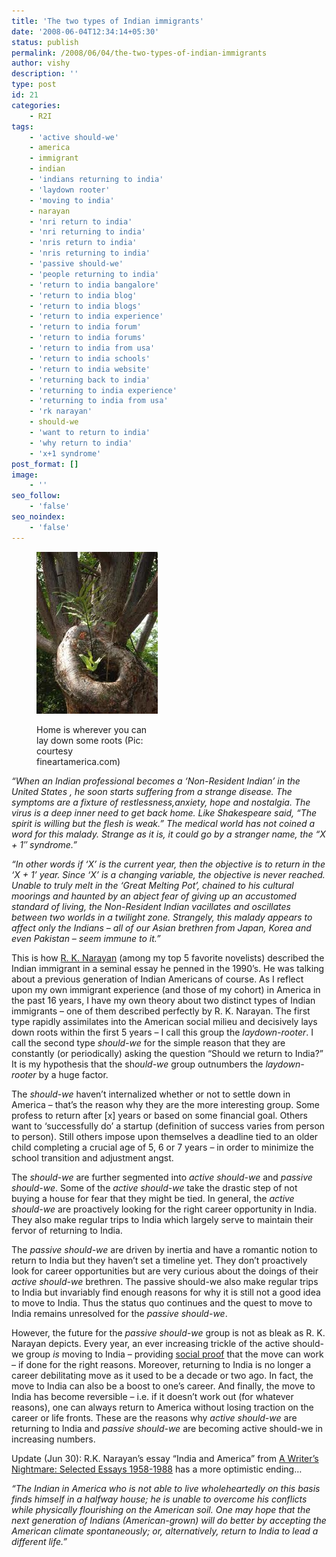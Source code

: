 ```yaml
---
title: 'The two types of Indian immigrants'
date: '2008-06-04T12:34:14+05:30'
status: publish
permalink: /2008/06/04/the-two-types-of-indian-immigrants
author: vishy
description: ''
type: post
id: 21
categories: 
    - R2I
tags:
    - 'active should-we'
    - america
    - immigrant
    - indian
    - 'indians returning to india'
    - 'laydown rooter'
    - 'moving to india'
    - narayan
    - 'nri return to india'
    - 'nri returning to india'
    - 'nris return to india'
    - 'nris returning to india'
    - 'passive should-we'
    - 'people returning to india'
    - 'return to india bangalore'
    - 'return to india blog'
    - 'return to india blogs'
    - 'return to india experience'
    - 'return to india forum'
    - 'return to india forums'
    - 'return to india from usa'
    - 'return to india schools'
    - 'return to india website'
    - 'returning back to india'
    - 'returning to india experience'
    - 'returning to india from usa'
    - 'rk narayan'
    - should-we
    - 'want to return to india'
    - 'why return to india'
    - 'x+1 syndrome'
post_format: []
image:
    - ''
seo_follow:
    - 'false'
seo_noindex:
    - 'false'
---
```

<figure aria-describedby="caption-attachment-1489" class="wp-caption alignleft" id="attachment_1489" style="width: 194px">

[![](../../../../uploads/2008/06/lay_down_roots_fineartamerica_com.jpg "lay_down_roots_fineartamerica_com")](http://www.ulaar.com/wp-content/uploads/2008/06/lay_down_roots_fineartamerica_com.jpg)<figcaption class="wp-caption-text" id="caption-attachment-1489">Home is wherever you can lay down some roots (Pic: courtesy fineartamerica.com)</figcaption></figure>

*“When an Indian professional becomes a ‘Non-Resident Indian’ in the United States , he soon starts suffering from a strange disease. The symptoms are a fixture of restlessness,anxiety, hope and nostalgia. The virus is a deep inner need to get back home. Like Shakespeare said, “The spirit is willing but the flesh is weak.” The medical world has not coined a word for this malady. Strange as it is, it could go by a stranger name, the “X + 1″ syndrome.”*

*“In other words if ‘X’ is the current year, then the objective is to return in the ‘X + 1’ year. Since ‘X’ is a changing variable, the objective is never reached. Unable to truly melt in the ‘Great Melting Pot’, chained to his cultural moorings and haunted by an abject fear of giving up an accustomed standard of living, the Non-Resident Indian vacillates and oscillates between two worlds in a twilight zone. Strangely, this malady appears to affect only the Indians – all of our Asian brethren from Japan, Korea and even Pakistan – seem immune to it.”*

This is how [R. K. Narayan](http://en.wikipedia.org/wiki/R.K._Narayan) (among my top 5 favorite novelists) described the Indian immigrant in a seminal essay he penned in the 1990’s. He was talking about a previous generation of Indian Americans of course. As I reflect upon my own immigrant experience (and those of my cohort) in America in the past 16 years, I have my own theory about two distinct types of Indian immigrants – one of them described perfectly by R. K. Narayan. The first type rapidly assimilates into the American social milieu and decisively lays down roots within the first 5 years – I call this group the *laydown-rooter*. I call the second type *should-we* for the simple reason that they are constantly (or periodically) asking the question “Should we return to India?” It is my hypothesis that the sh*ould-we* group outnumbers the *laydown-rooter* by a huge factor.

The *should-we* haven’t internalized whether or not to settle down in America – that’s the reason why they are the more interesting group. Some profess to return after \[x\] years or based on some financial goal. Others want to ‘successfully do’ a startup (definition of success varies from person to person). Still others impose upon themselves a deadline tied to an older child completing a crucial age of 5, 6 or 7 years – in order to minimize the school transition and adjustment angst.

The *should-we* are further segmented into *active should-we* and *passive should-we*. Some of the *active should-we* take the drastic step of not buying a house for fear that they might be tied. In general, the *active should-we* are proactively looking for the right career opportunity in India. They also make regular trips to India which largely serve to maintain their fervor of returning to India.

The *passive should-we* are driven by inertia and have a romantic notion to return to India but they haven’t set a timeline yet. They don’t proactively look for career opportunities but are very curious about the doings of their *active should-we* brethren. The passive should-we also make regular trips to India but invariably find enough reasons for why it is still not a good idea to move to India. Thus the status quo continues and the quest to move to India remains unresolved for the *passive should-we*.

However, the future for the *passive should-we* group is not as bleak as R. K. Narayan depicts. Every year, an ever increasing trickle of the active should-we group *is* moving to India – providing [social proof](http://en.wikipedia.org/wiki/Robert_Cialdini) that the move can work – if done for the right reasons. Moreover, returning to India is no longer a career debilitating move as it used to be a decade or two ago. In fact, the move to India can also be a boost to one’s career. And finally, the move to India has become reversible – i.e. if it doesn’t work out (for whatever reasons), one can always return to America without losing traction on the career or life fronts. These are the reasons why *active should-we* are returning to India and *passive should-we* are becoming active should-we in increasing numbers.

Update (Jun 30): R.K. Narayan’s essay “India and America” from [A Writer’s Nightmare: Selected Essays 1958-1988](http://crack-a-book.blogspot.com/2007/09/writers-nightmare-selected-essays-rk.html) has a more optimistic ending…

*“The Indian in America who is not able to live wholeheartedly on this basis finds himself in a halfway house; he is unable to overcome his conflicts while physically flourishing on the American soil. One may hope that the next generation of Indians (American-grown) will do better by accepting the American climate spontaneously; or, alternatively, return to India to lead a different life.”*